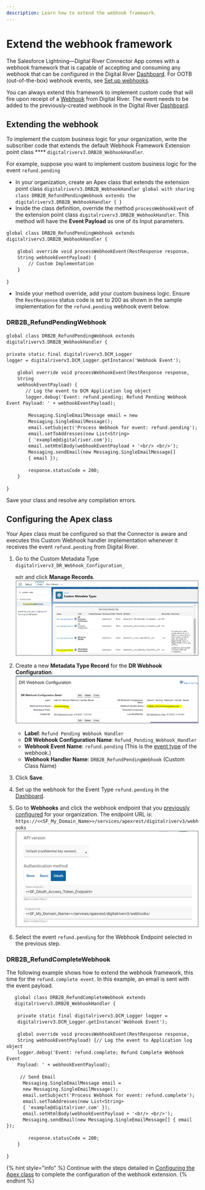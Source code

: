 ```yaml
---
description: Learn how to extend the webhook framework.
---
```


# Extend the webhook framework

The Salesforce Lightning—Digital River Connector App comes with a webhook framework that is capable of accepting and consuming any webhook that can be configured in the Digital River [Dashboard](https://docs.digitalriver.com/digital-river-api/administration/dashboard). For OOTB (out-of-the-box) webhook events, see [Set up webhooks](../integrate-the-salesforce-lightning-app/step-11-set-up-webhooks.md).

You can always extend this framework to implement custom code that will fire upon receipt of a [Webhook](https://docs.digitalriver.com/digital-river-api/order-management/events-and-webhooks-1/webhooks) from Digital River. The event needs to be added to the previously-created webhook in the Digital River [Dashboard](https://docs.digitalriver.com/digital-river-api/administration/dashboard).

## Extending the webhook

To implement the custom business logic for your organization, write the subscriber code that extends the default Webhook Framework Extension point class \*\*\*\* `digitalriverv3.DRB2B_WebhookHandler`.

For example, suppose you want to implement custom business logic for the event `refund.pending`

* In your organization, create an Apex class that extends the extension point class `digitalriverv3.DRB2B_WebhookHandler global with sharing class DRB2B_RefundPendingWebhook extends the digitalriverv3.DRB2B_WebhookHandler { }`
* Inside the class definition, override the method `processWebhookEvent` of the extension point class `digitalriverv3.DRB2B_WebhookHandler`. This method will have the **Event Payload** as one of its Input parameters.

```
global class DRB2B_RefundPendingWebhook extends 
digitalriverv3.DRB2B_WebhookHandler {
    
    global override void processWebhookEvent(RestResponse response, 
    String webhookEventPayload) {
        // Custom Implementation
    }
 
}
```

* Inside your method override, add your custom business logic. Ensure the `RestResponse` status code is set to 200 as shown in the sample implementation for the `refund.pending` webhook event below.

### DRB2B\_RefundPendingWebhook

```
global class DRB2B_RefundPendingWebhook extends 
digitalriverv3.DRB2B_WebhookHandler {
 
private static final digitalriverv3.DCM_Logger 
logger = digitalriverv3.DCM_Logger.getInstance('Webhook Event');
        
    global override void processWebhookEvent(RestResponse response, 
    String 
    webhookEventPayload) {
       // Log the event to DCM Application log object
       logger.debug('Event: refund.pending; Refund Pending Webhook 
Event Payload: ' + webhookEventPayload);
       
        Messaging.SingleEmailMessage email = new 
        Messaging.SingleEmailMessage();
        email.setSubject('Process Webhook for event: refund.pending');
        email.setToAddresses(new List<String> 
        { 'example@digitalriver.com'});
        email.setHtmlBody(webhookEventPayload + '<br/> <br/>');
        Messaging.sendEmail(new Messaging.SingleEmailMessage[] 
        { email });
        
        response.statusCode = 200;
    }
 
}
```

Save your class and resolve any compilation errors.

## Configuring the Apex class

Your Apex class must be configured so that the Connector is aware and executes this Custom Webhook handler implementation whenever it receives the event `refund.pending` from Digital River.

1.  Go to the Custom Metadata Type `digitalriverv3_DR_Webhook_Configuration_`

    `mdt` and click **Manage Records**.\
    ![](<../.gitbook/assets/Custom metadata type.png>)
2. Create a new **Metadata Type Record** for the **DR Webhook Configuration**.\
   ![](<../.gitbook/assets/Refund pending webhook handler.png>)
   * **Label**: `Refund Pending Webhook Handler`
   * **DR Webhook Configuration Name**: `Refund_Pending_Webhook_Handler`
   * **Webhook Event Name**: `refund.pending` (This is the [event type](https://docs.digitalriver.com/digital-river-api/order-management/events-and-webhooks-1/events-1#event-types) of the webhook.)
   * **Webhook Handler Name**: `DRB2B_RefundPendingWebhook` (Custom Class Name)
3. Click **Save**.
4. Set up the webhook for the Event Type `refund.pending` in the [Dashboard](https://docs.digitalriver.com/digital-river-api/administration/dashboard).
5. Go to **Webhooks** and click the webhook endpoint that you [previously configured](../integrate-the-salesforce-lightning-app/step-11-set-up-webhooks.md) for your organization. The endpoint URL is: `https://<<SF_My_Domain_Name>>/services/apexrest/digitalriverv3/webhooks`\
   ![](<../.gitbook/assets/OAuth integration 3.png>)
6. Select the event `refund.pending` for the Webhook Endpoint selected in the previous step.

### DRB2B\_RefundCompleteWebhook

The following example shows how to extend the webhook framework, this time for the `refund.complete event`. In this example, an email is sent with the event payload.

```
   global class DRB2B_RefundCompleteWebhook extends 
   digitalriverv3.DRB2B_WebhookHandler {
 
    private static final digitalriverv3.DCM_Logger logger = 
    digitalriverv3.DCM_Logger.getInstance('Webhook Event');
        
    global override void processWebhookEvent(RestResponse response, 
    String webhookEventPayload) {// Log the event to Application log object
    logger.debug('Event: refund.complete; Refund Complete Webhook Event 
    Payload: ' + webhookEventPayload);

     // Send Email
      Messaging.SingleEmailMessage email = 
      new Messaging.SingleEmailMessage();
      email.setSubject('Process Webhook for event: refund.complete');
      email.setToAddresses(new List<String> 
      { 'example@digitalriver.com' });
      email.setHtmlBody(webhookEventPayload + '<br/> <br/>');
      Messaging.sendEmail(new Messaging.SingleEmailMessage[] { email });
        
        response.statusCode = 200;
    }
 
}
```

{% hint style="info" %}
Continue with the steps detailed in [Configuring the Apex class](extend-the-webhook-framework.md#configuring-the-apex-class) to complete the configuration of the webhook extension.
{% endhint %}
